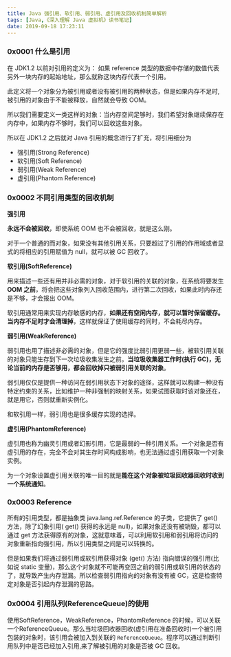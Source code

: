 ```yaml
---
title: Java 强引用、软引用、弱引用、虚引用及回收机制简单解析
tags: [Java,《深入理解 Java 虚拟机》读书笔记]
date: 2019-09-18 17:23:11
---
```


### 0x0001 什么是引用


在 JDK1.2 以前对引用的定义为：
    如果 reference 类型的数据中存储的数值代表另外一块内存的起始地址，那么就称这块内存代表一个引用。

此定义将一个对象分为被引用或者没有被引用的两种状态，但是如果内存不足时,被引用的对象由于不能被释放，自然就会导致 OOM。

所以我们需要定义一类这样的对象：当内存空间足够时，我们希望对象继续保存在内存中，如果内存不够时，我们可以回收这些对象。

所以在 JDK1.2 之后就对 Java 引用的概念进行了扩充，将引用细分为
  * 强引用(Strong Reference)
  * 软引用(Soft Reference)
  * 弱引用(Weak Reference)
  * 虚引用(Phantom Reference)


### 0x0002 不同引用类型的回收机制

**强引用**

**永远不会被回收**，即使系统 OOM 也不会被回收，就是这么刚。

对于一个普通的而对象，如果没有其他引用关系，只要超过了引用的作用域或者显式的将相应的引用赋值为 null，就可以被 GC 回收了。

**软引用(SoftReference)**

用来描述一些还有用并非必需的对象，对于软引用的关联的对象，在系统将要发生 **OOM 之前**，将会把这些对象列入回收范围内，进行第二次回收，如果此时内存还是不够，才会报出 OOM。

软引用通常用来实现内存敏感的内存，**如果还有空闲内存，就可以暂时保留缓存。当内存不足时才会清理掉**，这样就保证了使用缓存的同时，不会耗尽内存。


**弱引用(WeakReference)**

弱引用也用了描述非必需的对象，但是它的强度比弱引用更弱一些，被软引用关联的对象只能生存到下一次垃圾收集发生之前。**当垃圾收集器工作时(执行 GC)，无论当前的内存是否够用，都会回收掉只被弱引用关联的对象**。

弱引用仅仅是提供一种访问在弱引用状态下对象的途径，这样就可以构建一种没有特定约束的关系，比如维护一种非强制的映射关系，如果试图获取时该对象还在，就是用它，否则就重新实例化。

和软引用一样，弱引用也是很多缓存实现的选择。

**虚引用(PhantomReference)**

虚引用也称为幽灵引用或者幻影引用，它是最弱的一种引用关系。一个对象是否有虚引用的存在，完全不会对其生存时间构成影响，也无法通过虚引用获取一个对象实例。

为一个对象设置虚引用关联的唯一目的就是**能在这个对象被垃圾回收器回收时收到一个系统通知**。

### 0x0003 Reference

所有的引用类型，都是抽象类 java.lang.ref.Reference 的子类，它提供了 get() 方法，除了幻象引用( get() 获得的永远是 null)，如果对象还没有被销毁，都可以通过 get 方法获得原有的对象，这就意味着，可以利用软引用和弱引用将访问的对象重新指向强引用，所以引用类型之间是可以转换的。


但是如果我们将通过弱引用或软引用获得对象 (get() 方法) 指向错误的强引用(比如说 static 变量)，那么这个对象就不可能再变回之前的弱引用或软引用的状态的了，就导致产生内存泄漏。所以检查弱引用指向的对象有没有被 GC，这是检查特定对象是否引起内存泄漏的思路。


### 0x0004 引用队列(ReferenceQueue)的使用


使用SoftReference，WeakReference，PhantomReference 的时候，可以关联一个ReferenceQueue。那么当垃圾回收器回收(虚引用在准备回收时)一个被引用包装的对象时，该引用会被加入到关联的 `ReferenceQueue`。程序可以通过判断引用队列中是否已经加入引用,来了解被引用的对象是否被 GC 回收。
